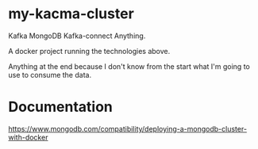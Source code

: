 # my-kacma-cluster

Kafka MongoDB Kafka-connect Anything.

A docker project running the technologies above.

Anything at the end because I don't know from the start what I'm going to use to consume the data.

# Documentation

https://www.mongodb.com/compatibility/deploying-a-mongodb-cluster-with-docker